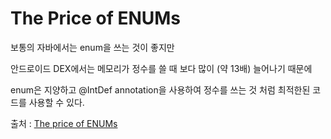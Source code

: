 # The Price of ENUMs

보통의 자바에서는 enum을 쓰는 것이 좋지만

안드로이드 DEX에서는 메모리가 정수를 쓸 때 보다 많이 (약 13배) 늘어나기 때문에

enum은 지양하고 @IntDef annotation을 사용하여 정수를 쓰는 것 처럼 최적한된 코드를 사용할 수 있다.

출처 : [The price of ENUMs](https://brunch.co.kr/@oemilk/94)


